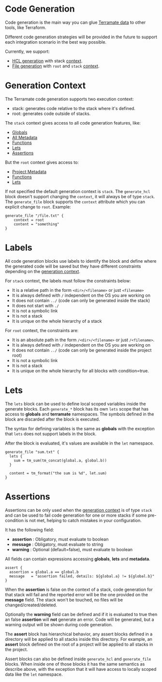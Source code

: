 # Code Generation

Code generation is the main way you can glue [Terramate data](../sharing-data.md)
to other tools, like Terraform.

Different code generation strategies will be provided in the future to support
each integration scenario in the best way possible. 

Currently, we support:

* [HCL generation](./generate-hcl.md) with stack [context](#generation-context).
* [File generation](./generate-file.md) with `root` and `stack` [context](#generation-context).

# Generation Context

The Terramate code generation supports two execution context:

- stack: generates code relative to the stack where it's defined.
- root: generates code outside of stacks.

The `stack` context gives access to all code generation features, like:

* [Globals](../sharing-data.md#globals)
* [All Metadata](../sharing-data.md#metadata)
* [Functions](../functions.md)
* [Lets](#lets)
* [Assertions](#assertions)

But the `root` context gives access to:

* [Project Metadata](../sharing-data.md#project-metadata)
* [Functions](../functions.md)
* [Lets](#lets)

If not specified the default generation context is `stack`.
The `generate_hcl` block doesn't support changing the `context`, it will always be
of type `stack`. The `generate_file` block supports the `context` attribute which you can explicit change to `root`.
Example:

```hcl
generate_file "/file.txt" {
    context = root
    content = "something"
}
```

# Labels

All code generation blocks use labels to identify the block and define where
the generated code will be saved but they have different constraints depending
on the [generation context](#generation-context).

For `stack` context, the labels must follow the constraints below:

* It is a relative path in the form `<dir>/<filename>` or just `<filename>`
* It is always defined with `/` independent on the OS you are working on
* It does not contain `../` (code can only be generated inside the stack)
* It does not start with `./`
* It is not a symbolic link
* It is not a stack
* It is unique on the whole hierarchy of a stack

For `root` context, the constraints are:

* It is an absolute path in the form `/<dir>/<filename>` or just `/<filename>`.
* It is always defined with `/` independent on the OS you are working on
* It does not contain `../` (code can only be generated inside the project root)
* It is not a symbolic link
* It is not a stack
* It is unique on the whole hierarchy for all blocks with condition=true.

# Lets

The `lets` block can be used to define local scoped variables inside the
generate blocks. Each `generate_*` block has its own `lets` scope that
has access to **globals** and **terramate** namespaces. The symbols defined
in the block are discarded after the block is executed. 

The syntax for defining variables is the same as **globals** with the
exception that `lets` does not support labels in the block.

After the block is evaluated, it's values are available in the `let`
namespace. 

```hcl
generate_file "sum.txt" {
  lets {
    sum = tm_sum(tm_concat(global.a, global.b))
  }

  content = tm_format("the sum is %d", let.sum)
}
```

# Assertions

Assertions can be only used when the [generation context](#generation-context) is
of type `stack` and can be used to fail code generation for one or more stacks
if some pre-condition is not met, helping to catch mistakes in your configuration.

It has the following field:

* **assertion** : Obligatory, must evaluate to boolean
* **message** : Obligatory, must evaluate to string
* **warning** : Optional (default=false), must evaluate to boolean

All fields can contain expressions accessing **globals**, **lets** and **metadata**.

```hcl
assert {
  assertion = global.a == global.b
  message   = "assertion failed, details: ${global.a} != ${global.b}"
}
```

When the **assertion** is false on the context of a stack, code generation for
that stack will fail and the reported error will be the one provided on the
**message** field. The stack won't be touched, no files will be changed/created/deleted.

Optionally the **warning** field can be defined and if it is evaluated to true
then an false **assertion** will **not** generate an error. Code will be generated,
but a warning output will be shown during code generation.

The **assert** block has hierarchical behavior, any assert blocks defined in a
directory will be applied to all stacks inside this directory. For example, an
**assert** block defined on the root of a project will be applied to all stacks
in the project.

Assert blocks can also be defined inside `generate_hcl` and `generate_file` blocks.
When inside one of those blocks it has the same semantics as describe above, with
the exception that it will have access to locally scoped data like the `let` namespace.
